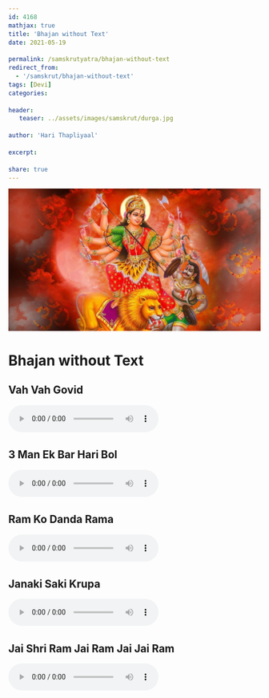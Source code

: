 ```yaml
---    
id: 4168    
mathjax: true    
title: 'Bhajan without Text'    
date: 2021-05-19    

permalink: /samskrutyatra/bhajan-without-text
redirect_from: 
  - '/samskrut/bhajan-without-text'
tags: [Devi]    
categories:    
    
header:    
   teaser: ../assets/images/samskrut/durga.jpg    
    
author: 'Hari Thapliyaal'    
    
excerpt:    
    
share: true    
---    
```

    
![](../assets/images/samskrut/durga.jpg)    
    
# Bhajan without Text    
    
## Vah Vah Govid    
<audio controls>
  <source src="https://raw.githubusercontent.com/dasarpai/DAI-mp3/main/dasarpai-mp3/010-VahVah-Govid.mp3" type="audio/mp3">
  Your browser does not support the audio element.
</audio>     
    
## 3 Man Ek Bar Hari Bol    
<audio controls>
  <source src="https://raw.githubusercontent.com/dasarpai/DAI-mp3/main/dasarpai-mp3/O009-ManEkBar-HariBol.mp3" type="audio/mp3">
  Your browser does not support the audio element.
</audio>     
    
## Ram Ko Danda Rama    
<audio controls>
  <source src="https://raw.githubusercontent.com/dasarpai/DAI-mp3/main/dasarpai-mp3/O008-Ram-Ko-danda-Rama.m4a" type="audio/m4a">
  Your browser does not support the audio element.
</audio>     
    
## Janaki Saki Krupa    
<audio controls>
  <source src="https://raw.githubusercontent.com/dasarpai/DAI-mp3/main/dasarpai-mp3/O007-Janaki-SakiKrupa.m4a" type="audio/m4a">
  Your browser does not support the audio element.
</audio>     
    
## Jai Shri Ram Jai Ram Jai Jai Ram    
<audio controls>
  <source src="https://raw.githubusercontent.com/dasarpai/DAI-mp3/main/dasarpai-mp3/O006-Jai-ShriRam-JaiRam-JaiJaiRam.m4a" type="audio/m4a">
  Your browser does not support the audio element.
</audio>     
    
    
    
    
